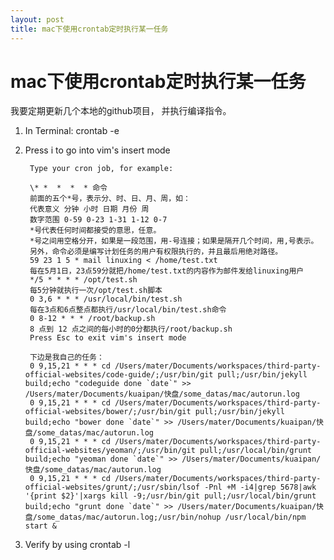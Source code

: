 ```yaml
---
layout: post
title: mac下使用crontab定时执行某一任务
---
```


# mac下使用crontab定时执行某一任务

我要定期更新几个本地的github项目， 并执行编译指令。

1. In Terminal: crontab -e
2. Press i to go into vim's insert mode

		Type your cron job, for example:

		\* *  *  *  * 命令
		前面的五个*号，表示分、时、日、月、周，如：
		代表意义 分钟 小时 日期 月份 周
		数字范围 0-59 0-23 1-31 1-12 0-7
		*号代表任何时间都接受的意思，任意。
		*号之间用空格分开，如果是一段范围，用-号连接；如果是隔开几个时间，用,号表示。
		另外，命令必须是编写计划任务的用户有权限执行的，并且最后用绝对路径。
		59 23 1 5 * mail linuxing < /home/test.txt
		每在5月1日，23点59分就把/home/test.txt的内容作为邮件发给linuxing用户
		*/5 * * * * /opt/test.sh
		每5分钟就执行一次/opt/test.sh脚本
		0 3,6 * * * /usr/local/bin/test.sh
		每在3点和6点整点都执行/usr/local/bin/test.sh命令
		0 8-12 * * * /root/backup.sh
		8 点到 12 点之间的每小时的0分都执行/root/backup.sh
		Press Esc to exit vim's insert mode

		下边是我自己的任务：
		0 9,15,21 * * * cd /Users/mater/Documents/workspaces/third-party-official-websites/code-guide/;/usr/bin/git pull;/usr/bin/jekyll build;echo "codeguide done `date`" >> /Users/mater/Documents/kuaipan/快盘/some_datas/mac/autorun.log
        0 9,15,21 * * * cd /Users/mater/Documents/workspaces/third-party-official-websites/bower/;/usr/bin/git pull;/usr/bin/jekyll build;echo "bower done `date`" >> /Users/mater/Documents/kuaipan/快盘/some_datas/mac/autorun.log
        0 9,15,21 * * * cd /Users/mater/Documents/workspaces/third-party-official-websites/yeoman/;/usr/bin/git pull;/usr/local/bin/grunt build;echo "yeoman done `date`" >> /Users/mater/Documents/kuaipan/快盘/some_datas/mac/autorun.log
        0 9,15,21 * * * cd /Users/mater/Documents/workspaces/third-party-official-websites/grunt/;/usr/sbin/lsof -Pnl +M -i4|grep 5678|awk '{print $2}'|xargs kill -9;/usr/bin/git pull;/usr/local/bin/grunt build;echo "grunt done `date`" >> /Users/mater/Documents/kuaipan/快盘/some_datas/mac/autorun.log;/usr/bin/nohup /usr/local/bin/npm start &

3. Verify by using crontab -l

